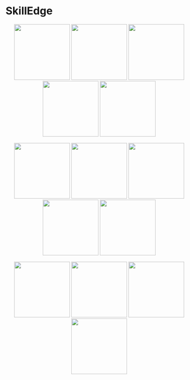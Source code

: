 # SkillEdge

<p align="center">
  <img src="https://i.ibb.co/wzfMx1h/photo-2023-02-14-21-47-09.jpg" width="150" />
  <img src="https://i.ibb.co/wzfMx1h/photo-2023-02-14-21-47-09.jpg" width="150" />
  <img src="https://i.ibb.co/v1BMM2x/photo-2023-02-14-21-47-12.jpg" width="150" />
  <img src="https://i.ibb.co/RT67Jdm/photo-2023-02-14-21-47-13.jpg" width="150" />
  <img src="https://i.ibb.co/N263Xcp/photo-2023-02-14-21-47-14.jpg" width="150" />
  
</p>
<p align="center">
  <img src="https://i.ibb.co/PFD7SxC/photo-2023-02-14-21-47-16.jpg" width="150" />
  <img src="https://i.ibb.co/Bq0spSY/photo-2023-02-14-21-47-18.jpg" width="150" />
  <img src="https://i.ibb.co/Z6BXkSR/photo-2023-02-14-21-47-20.jpg" width="150" />
  <img src="https://i.ibb.co/rpQvdwp/photo-2023-02-14-21-47-21.jpg" width="150" />
  <img src="https://i.ibb.co/mBSGmgR/photo-2023-02-14-21-47-22.jpg" width="150" />
</p>
<p align="center">
  <img src="https://i.ibb.co/KG9b8rQ/photo-2023-02-14-21-47-24.jpg" width="150" />
  <img src="https://i.ibb.co/6P76Fjn/photo-2023-02-14-21-47-25.jpg" width="150" />
  <img src="https://i.ibb.co/sgypy0q/photo-2023-02-14-21-47-26.jpg" width="150" />
  <img src="https://i.ibb.co/09LsncF/photo-2023-02-14-21-47-27.jpg" width="150" />
</p>






